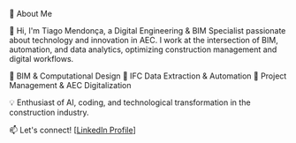 🚀 About Me

👋 Hi, I'm Tiago Mendonça, a Digital Engineering & BIM Specialist passionate about technology and innovation in AEC.
I work at the intersection of BIM, automation, and data analytics, optimizing construction management and digital workflows.

🔹 BIM & Computational Design
🔹 IFC Data Extraction & Automation
🔹 Project Management & AEC Digitalization

💡 Enthusiast of AI, coding, and technological transformation in the construction industry.

📫 Let's connect! [[LinkedIn Profile](https://www.linkedin.com/in/tiagomendonca/)]
